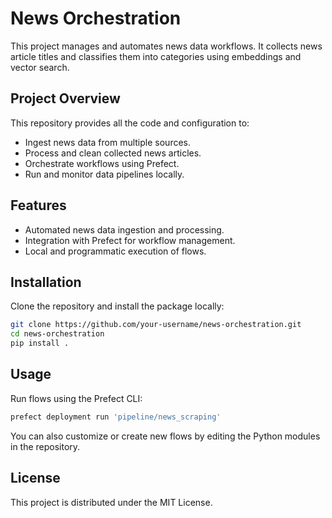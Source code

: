 # News Orchestration
This project manages and automates news data workflows. It collects news article titles and classifies them into categories using embeddings and vector search.

## Project Overview

This repository provides all the code and configuration to:

- Ingest news data from multiple sources.
- Process and clean collected news articles.
- Orchestrate workflows using Prefect.
- Run and monitor data pipelines locally.


## Features

- Automated news data ingestion and processing.
- Integration with Prefect for workflow management.
- Local and programmatic execution of flows.

## Installation

Clone the repository and install the package locally:

```bash
git clone https://github.com/your-username/news-orchestration.git
cd news-orchestration
pip install .
```

## Usage

Run flows using the Prefect CLI:

```bash
prefect deployment run 'pipeline/news_scraping'
```

You can also customize or create new flows by editing the Python modules in the repository.

## License
This project is distributed under the MIT License.
